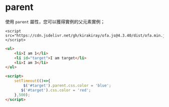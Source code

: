 # parent

使用 `parent` 屬性，您可以獲得實例的父元素實例；

<html-viewer>

```
<script src="https://cdn.jsdelivr.net/gh/kirakiray/ofa.js@4.3.40/dist/ofa.min.js"></script>
```

```html
<ul>
    <li>I am 1</li>
    <li id="target">I am target</li>
    <li>I am 3</li>
</ul>

<script>
    setTimeout(()=>{
        $('#target').parent.css.color = 'blue';
       $('#target').css.color = 'red';
    },500);
</script>
```

</html-viewer>